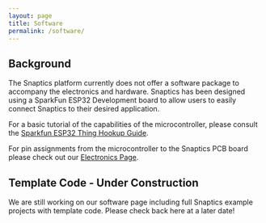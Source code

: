 ```yaml
---
layout: page
title: Software
permalink: /software/
---
```


## Background

The Snaptics platform currently does not offer a software package to accompany the electronics and hardware. Snaptics has been designed using a SparkFun ESP32 Development board to allow users to easily connect Snaptics to their desired application. 

For a basic tutorial of the capabilities of the microcontroller, please consult the [Sparkfun ESP32 Thing Hookup Guide](https://learn.sparkfun.com/tutorials/esp32-thing-hookup-guide#introduction). 

For pin assignments from the microcontroller to the Snaptics PCB board please check out our [Electronics Page](www.snaptics.org/electronics).

## Template Code - Under Construction
We are still working on our software page including full Snaptics example projects with template code.  Please check back here at a later date!